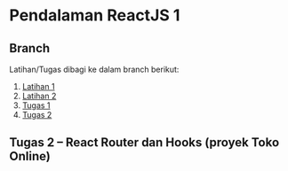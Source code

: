 # Pendalaman ReactJS 1

## Branch

Latihan/Tugas dibagi ke dalam branch berikut:

1. [Latihan 1](https://gitlab.com/araziq/pendalaman-react-js/-/tree/latihan-1)
1. [Latihan 2](https://gitlab.com/araziq/pendalaman-react-js/-/tree/latihan-2)
1. [Tugas 1](https://gitlab.com/araziq/pendalaman-react-js/-/tree/tugas-1)
1. [Tugas 2](https://gitlab.com/araziq/pendalaman-react-js/-/tree/tugas-2)

## Tugas 2 – React Router dan Hooks (proyek Toko Online)
